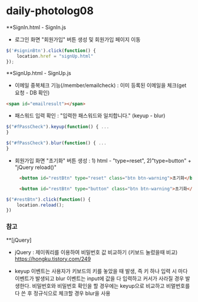 # daily-photolog08

**SignIn.html - SignIn.js
 - 로그인 화면 "회원가입" 버튼 생성 및 회원가입 페이지 이동
~~~javascript
$('#signinBtn').click(function() {
    location.href = "signUp.html"
});
~~~


**SignUp.html - SignUp.js
 - 이메일 중복체크 기능(/member/emailcheck) : 이미 등록된 이메일을 체크(get 요청 - DB 확인)
~~~html
<span id="emailresult"></span>
~~~ 

 - 패스워드 입력 확인 : "입력한 패스워드와 일치합니다." (keyup - blur)
~~~javascript
$("#fPassCheck").keyup(function() { ... 
}
~~~

~~~javascript
$("#fPassCheck").blur(function() { ... 
}
~~~

 - 회원가입 화면 "초기화" 버튼 생성 : 1) html - "type=reset", 2)"type=button" + "jQuery reload()"
~~~html
     <button id="restBtn" type="reset" class="btn btn-warning">초기화</button>
~~~
~~~html
     <button id="restBtn" type="button" class="btn btn-warning">초기화</button>
~~~
~~~javascript
$("#restBtn").click(function() {
    location.reload();
})
~~~

### 참고
**[jQuery]
 - jQuery : 제이쿼리를 이용하여 비밀번호 값 비교하기 (키보드 눌렀을때 비교)
https://hongku.tistory.com/249

 - keyup 이벤트는 사용자가 키보드의 키를 놓았을 때 발생, 즉 키 하나 입력 시 마다 이벤트가 발생되고
blur 이벤트는 input에 값을 다 입력하고 커서가 사라질 경우 발생한다.
비밀번호와 비밀번호 확인을 할 경우에는 keyup으로 비교하고 비멀번호를 다 쓴 후 정규식으로 체크할 경우 blur을 사용